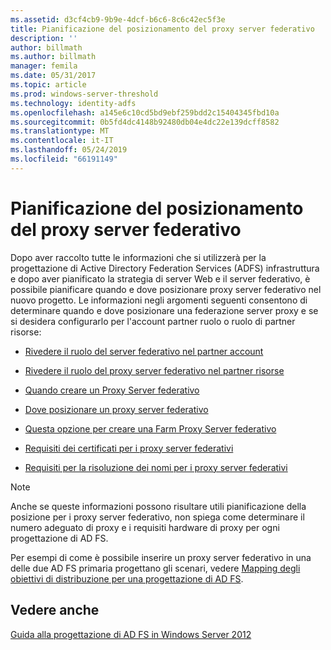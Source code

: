 ```yaml
---
ms.assetid: d3cf4cb9-9b9e-4dcf-b6c6-8c6c42ec5f3e
title: Pianificazione del posizionamento del proxy server federativo
description: ''
author: billmath
ms.author: billmath
manager: femila
ms.date: 05/31/2017
ms.topic: article
ms.prod: windows-server-threshold
ms.technology: identity-adfs
ms.openlocfilehash: a145e6c10cd5bd9ebf259bdd2c15404345fbd10a
ms.sourcegitcommit: 0b5fd4dc4148b92480db04e4dc22e139dcff8582
ms.translationtype: MT
ms.contentlocale: it-IT
ms.lasthandoff: 05/24/2019
ms.locfileid: "66191149"
---
```

# <a name="planning-federation-server-proxy-placement"></a>Pianificazione del posizionamento del proxy server federativo

Dopo aver raccolto tutte le informazioni che si utilizzerà per la progettazione di Active Directory Federation Services \(ADFS\) infrastruttura e dopo aver pianificato la strategia di server Web e il server federativo, è possibile pianificare quando e dove posizionare proxy server federativo nel nuovo progetto. Le informazioni negli argomenti seguenti consentono di determinare quando e dove posizionare una federazione server proxy e se si desidera configurarlo per l'account partner ruolo o ruolo di partner risorse:  
  
-   [Rivedere il ruolo del server federativo nel partner account](Review-the-Role-of-the-Federation-Server-in-the-Account-Partner.md)  
  
-   [Rivedere il ruolo del proxy server federativo nel partner risorse](Review-the-Role-of-the-Federation-Server-Proxy-in-the-Resource-Partner.md)  
  
-   [Quando creare un Proxy Server federativo](When-to-Create-a-Federation-Server-Proxy.md)  
  
-   [Dove posizionare un proxy server federativo](Where-to-Place-a-Federation-Server-Proxy.md)  
  
-   [Questa opzione per creare una Farm Proxy Server federativo](When-to-Create-a-Federation-Server-Proxy-Farm.md)  
  
-   [Requisiti dei certificati per i proxy server federativi](Certificate-Requirements-for-Federation-Server-Proxies.md)  
  
-   [Requisiti per la risoluzione dei nomi per i proxy server federativi](Name-Resolution-Requirements-for-Federation-Server-Proxies.md)  
  
> [!NOTE]  
> Anche se queste informazioni possono risultare utili pianificazione della posizione per i proxy server federativo, non spiega come determinare il numero adeguato di proxy e i requisiti hardware di proxy per ogni progettazione di AD FS.  
  
Per esempi di come è possibile inserire un proxy server federativo in una delle due AD FS primaria progettano gli scenari, vedere [Mapping degli obiettivi di distribuzione per una progettazione di AD FS](Mapping-Your-Deployment-Goals-to-an-AD-FS-Design.md).  

## <a name="see-also"></a>Vedere anche
[Guida alla progettazione di AD FS in Windows Server 2012](AD-FS-Design-Guide-in-Windows-Server-2012.md)
  

